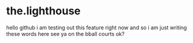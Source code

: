 # the.lighthouse
hello github
i am testing out this feature right now and so i am just writing these words here
see ya on the bball courts ok?
